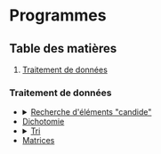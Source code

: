 # Programmes

## Table des matières

1. [Traitement de données](#traitement-de-données)  

### Traitement de données

* <details>
    <summary><a href="./Code/RechercheElement.py">Recherche d'éléments "candide"</a></summary>
        - Recherche d'élément</p>
        - Recherche du maximum</p>
        - Recherche du second maximum</p>
        - Comptage des éléments d'un tableau</p>
    </details>
* [Dichotomie](./Code/Dichotomie.py)
* <details>
    <summary><a href="./Code/Tri.py">Tri</a></summary>
        - </p>
        - </p>
        - </p>
        - </p>
    </details>
 * [Matrices](./Code/Matrices.py)
